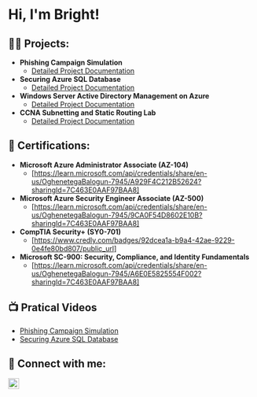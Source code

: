 <h1>Hi, I'm Bright! </h1>

<h2>👨‍💻 Projects:</h2>

- <b>Phishing Campaign Simulation</b>
  - [Detailed Project Documentation](https://github.com/tegabalogun/-Phishing-Campaign-Simulation/blob/main/README.md)
- <b>Securing Azure SQL Database</b>
  - [Detailed Project Documentation](https://github.com/tegabalogun/Securing-Azure-SQL-Database)
 - <b>Windows Server Active Directory Management on Azure</b>
    - [Detailed Project Documentation](https://github.com/tegabalogun/Windows-Server-Active-Directory-Management-on-Azure/blob/main/README.md)
- <b>CCNA Subnetting and Static Routing Lab</b>
    - [Detailed Project Documentation](https://github.com/tegabalogun/CCNA-Subnetting-and-Static-Routing-Lab)

 
<h2>📖 Certifications:</h2>

- <b>Microsoft Azure Administrator Associate (AZ-104)</b>
  - [https://learn.microsoft.com/api/credentials/share/en-us/OghenetegaBalogun-7945/A929F4C212B52624?sharingId=7C463E0AAF97BAA8]
- <b>Microsoft Azure Security Engineer Associate (AZ-500)</b>
  - [https://learn.microsoft.com/api/credentials/share/en-us/OghenetegaBalogun-7945/9CA0F54D8602E10B?sharingId=7C463E0AAF97BAA8]
- <b>CompTIA Security+ (SY0-701)</b>
  - [https://www.credly.com/badges/92dcea1a-b9a4-42ae-9229-0e4fe80bd807/public_url]
- <b>Microsoft SC-900: Security, Compliance, and Identity Fundamentals</b>
  - [https://learn.microsoft.com/api/credentials/share/en-us/OghenetegaBalogun-7945/A6E0E5825554F002?sharingId=7C463E0AAF97BAA8]

<h2>📺 Pratical Videos</h2>

- [Phishing Campaign Simulation](https://www.linkedin.com/posts/bright-balogun_phishing-passwordlesssecurity-cloudsecurity-activity-7247304808481665025-9kno?utm_source=share&utm_medium=member_desktop)
- [Securing Azure SQL Database](https://www.linkedin.com/posts/bright-balogun_azure-cloudsecurity-databasesecurity-activity-7255613632250556416-EMgb?utm_source=share&utm_medium=member_desktop)


<h2> 🤳 Connect with me:</h2>

[<img align="left" alt="JoshMadakor | LinkedIn" width="22px" src="https://cdn.jsdelivr.net/npm/simple-icons@v3/icons/linkedin.svg" />][linkedin]


[linkedin]: HTTP://linkedin.com/in/bright-balogun

